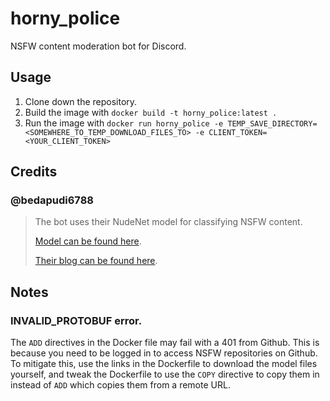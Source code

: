 # horny_police
NSFW content moderation bot for Discord.

## Usage
1. Clone down the repository.
2. Build the image with `docker build -t horny_police:latest .`
3. Run the image with `docker run horny_police -e TEMP_SAVE_DIRECTORY=<SOMEWHERE_TO_TEMP_DOWNLOAD_FILES_TO> -e CLIENT_TOKEN=<YOUR_CLIENT_TOKEN>`

## Credits
### @bedapudi6788
> The bot uses their NudeNet model for classifying NSFW content. 
>
> [Model can be found here](https://github.com/notAI-tech/NudeNet). 
>
> [Their blog can be found here](http://bpraneeth.com/).

## Notes
### INVALID_PROTOBUF error.
The `ADD` directives in the Docker file may fail with a 401 from Github. This is because you need to be logged in to access NSFW repositories on Github. To mitigate this, use the links in the Dockerfile to download the model files yourself, and tweak the Dockerfile to use the `COPY` directive to copy them in instead of `ADD` which copies them from a remote URL.